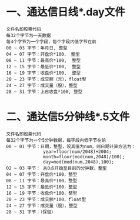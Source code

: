 
# 一、通达信日线*.day文件
    文件名即股票代码
    每32个字节为一天数据
    每4个字节为一个字段，每个字段内低字节在前
    00 ~ 03 字节：年月日, 整型
    04 ~ 07 字节：开盘价*100， 整型
    08 ~ 11 字节：最高价*100,  整型
    12 ~ 15 字节：最低价*100,  整型
    16 ~ 19 字节：收盘价*100,  整型
    20 ~ 23 字节：成交额（元），float型
    24 ~ 27 字节：成交量（股），整型
    28 ~ 31 字节：上日收盘*100, 整型


# 二、通达信5分钟线*.5文件
    文件名即股票代码
    每32个字节为一个5分钟数据，每字段内低字节在前
    00 ~ 01 字节：日期，整型，设其值为num，则日期计算方法为：
                  year=floor(num/2048)+2004;
                  month=floor(mod(num,2048)/100);
                  day=mod(mod(num,2048),100);
    02 ~ 03 字节： 从0点开始至目前的分钟数，整型
    04 ~ 07 字节：开盘价*100，整型
    08 ~ 11 字节：最高价*100，整型
    12 ~ 15 字节：最低价*100，整型
    16 ~ 19 字节：收盘价*100，整型
    20 ~ 23 字节：成交额*100，float型
    24 ~ 27 字节：成交量（股），整型
    28 ~ 31 字节：（保留）